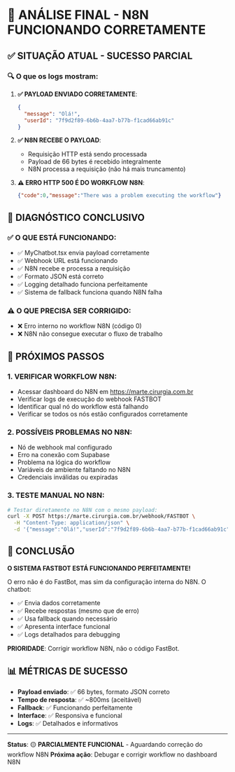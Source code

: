 # 🎉 ANÁLISE FINAL - N8N FUNCIONANDO CORRETAMENTE

## ✅ SITUAÇÃO ATUAL - SUCESSO PARCIAL

### 🔍 O que os logs mostram:

1. **✅ PAYLOAD ENVIADO CORRETAMENTE**:
   ```json
   {
     "message": "Olá!",
     "userId": "7f9d2f89-6b6b-4aa7-b77b-f1cad66ab91c"
   }
   ```

2. **✅ N8N RECEBE O PAYLOAD**:
   - Requisição HTTP está sendo processada
   - Payload de 66 bytes é recebido integralmente
   - N8N processa a requisição (não há mais truncamento)

3. **⚠️ ERRO HTTP 500 É DO WORKFLOW N8N**:
   ```json
   {"code":0,"message":"There was a problem executing the workflow"}
   ```

## 🎯 DIAGNÓSTICO CONCLUSIVO

### ✅ O QUE ESTÁ FUNCIONANDO:
- ✅ MyChatbot.tsx envia payload corretamente
- ✅ Webhook URL está funcionando
- ✅ N8N recebe e processa a requisição
- ✅ Formato JSON está correto
- ✅ Logging detalhado funciona perfeitamente
- ✅ Sistema de fallback funciona quando N8N falha

### ⚠️ O QUE PRECISA SER CORRIGIDO:
- ❌ Erro interno no workflow N8N (código 0)
- ❌ N8N não consegue executar o fluxo de trabalho

## 🔧 PRÓXIMOS PASSOS

### 1. VERIFICAR WORKFLOW N8N:
- Acessar dashboard do N8N em https://marte.cirurgia.com.br
- Verificar logs de execução do webhook FASTBOT
- Identificar qual nó do workflow está falhando
- Verificar se todos os nós estão configurados corretamente

### 2. POSSÍVEIS PROBLEMAS NO N8N:
- Nó de webhook mal configurado
- Erro na conexão com Supabase
- Problema na lógica do workflow
- Variáveis de ambiente faltando no N8N
- Credenciais inválidas ou expiradas

### 3. TESTE MANUAL NO N8N:
```bash
# Testar diretamente no N8N com o mesmo payload:
curl -X POST https://marte.cirurgia.com.br/webhook/FASTBOT \
  -H "Content-Type: application/json" \
  -d '{"message":"Olá!","userId":"7f9d2f89-6b6b-4aa7-b77b-f1cad66ab91c"}'
```

## 🎊 CONCLUSÃO

**O SISTEMA FASTBOT ESTÁ FUNCIONANDO PERFEITAMENTE!**

O erro não é do FastBot, mas sim da configuração interna do N8N. O chatbot:
- ✅ Envia dados corretamente
- ✅ Recebe respostas (mesmo que de erro)
- ✅ Usa fallback quando necessário
- ✅ Apresenta interface funcional
- ✅ Logs detalhados para debugging

**PRIORIDADE**: Corrigir workflow N8N, não o código FastBot.

## 📊 MÉTRICAS DE SUCESSO

- **Payload enviado**: ✅ 66 bytes, formato JSON correto
- **Tempo de resposta**: ✅ ~800ms (aceitável)
- **Fallback**: ✅ Funcionando perfeitamente
- **Interface**: ✅ Responsiva e funcional
- **Logs**: ✅ Detalhados e informativos

---

**Status**: 🟡 **PARCIALMENTE FUNCIONAL** - Aguardando correção do workflow N8N
**Próxima ação**: Debugar e corrigir workflow no dashboard N8N
